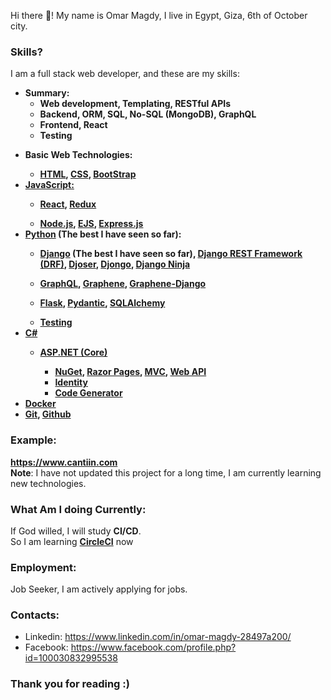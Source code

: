 
Hi there 👋! My name is Omar Magdy, I live in Egypt, 
Giza, 6th of October city. 




### Skills?
I am a full stack web developer, and these are my skills:

<b>

- Summary:
	- Web development, Templating, RESTful APIs
	- Backend, ORM, SQL, No-SQL (MongoDB), GraphQL
	- Frontend, React
	- Testing



<ul>
	<li>Basic Web Technologies:</li>
	<ul>
		<li>
			<a href="https://www.w3schools.com/html/">HTML</a>,
			<a href="https://www.w3schools.com/css/default.asp">CSS</a>,
			<a href="https://getbootstrap.com/">
			BootStrap</a>
		</li>
	</ul>








<li>
	<a href="https://www.w3schools.com/js/DEFAULT.asp">
	JavaScript:</a>
</li>
<ul>
	<li>
		<a href="https://reactjs.org/">
		React</a>,
		<a href="https://redux.js.org/">
		Redux</a>
	</li>
</ul>
<ul>
	<li>
		<a href="https://nodejs.org/en/">
		Node.js</a>,
		<a href="https://ejs.co/">
		EJS</a>,
		<a 
		href="https://expressjs.com/">
		Express.js</a>
	</li>
</ul>










<li>
	<a href="https://www.python.org/">
	Python</a> (The best I have seen so far):
</li>

<ul>
	<li>
		<a href="https://docs.djangoproject.com">
		Django</a> (The best I have seen so far),
		<a href="https://www.django-rest-framework.org/">
		Django REST Framework (DRF)</a>,
		<a 
		href="https://djoser.readthedocs.io">
		Djoser</a>,
		<a 
		href="https://www.djongomapper.com/">
		Djongo</a>,
		<a 
		href="https://django-ninja.rest-framework.com/">
		Django Ninja</a>
	</li>
</ul>

<ul>
	<li>
		<a href="https://graphql.org/">
		GraphQL</a>,
		<a href="https://graphene-python.org/">
		Graphene</a>,
		<a 
		href="https://docs.graphene-python.org/projects/django">
		Graphene-Django</a>
	</li>
</ul>
<ul>
	<li>
		<a href="https://flask.palletsprojects.com">
		Flask</a>,
		<a href="https://pydantic-docs.helpmanual.io/">
		Pydantic</a>,
		<a 
		href="https://www.sqlalchemy.org/">
		SQLAlchemy</a>
	</li>
</ul>
<ul>
	<li>
		<a 
		href="https://docs.python.org/3/library/unittest.html">
		Testing</a>
	</li>
</ul>








<li>
	<a href="https://www.w3schools.com/cs/">
	C#</a>
</li>

<ul>
	

<li>

<a href="https://docs.microsoft.com/en-us/aspnet/core/introduction-to-aspnet-core">
ASP.NET (Core)</a></li>
	<ul>
		<li>
			<a href="https://www.nuget.org/">
			NuGet</a>,
			<a href="https://docs.microsoft.com/en-us/aspnet/core/tutorials/razor-pages">
			Razor Pages</a>,
			<a 
			href="https://docs.microsoft.com/en-us/aspnet/core/tutorials/first-mvc-app/start-mvc">
			MVC</a>,
			<a 
			href="https://docs.microsoft.com/en-us/aspnet/core/tutorials/first-web-api">
			Web API</a>
		</li>
		<li>
			<a href="https://docs.microsoft.com/en-us/aspnet/core/security/authentication/identity">
			Identity</a>
		</li>
		<li>
			<a href="https://docs.microsoft.com/en-us/aspnet/core/fundamentals/tools/dotnet-aspnet-codegenerator">
			Code Generator</a>
		</li>
	</ul>
</ul>















<li>
	<a href="https://www.docker.com/">
	Docker</a>
</li>




<li>
	<a href="https://git-scm.com/">
	Git</a>,
	<a href="https://github.com/">
	Github</a> 
</li>

















</ul>








</b>



### Example:
**https://www.cantiin.com**  
**Note**: I have not updated this project for a long time, 
I am currently learning new technologies.




### What Am I doing Currently:



If God willed, I will study <b>CI/CD</b>.  
So I am learning <b><a href="https://circleci.com/">
CircleCI</a></b> now


### Employment:
Job Seeker, I am actively applying for jobs.



### Contacts:
- Linkedin: https://www.linkedin.com/in/omar-magdy-28497a200/
- Facebook: https://www.facebook.com/profile.php?id=100030832995538


### Thank you for reading :)

<!--
**OmarThinks/OmarThinks** is a ✨ _special_ ✨ repository because its `README.md` (this file) appears on your GitHub profile.

Here are some ideas to get you started:

- 🔭 I’m currently working on ...
- 🌱 I’m currently learning ...
- 👯 I’m looking to collaborate on ...
- 🤔 I’m looking for help with ...
- 💬 Ask me about ...
- 📫 How to reach me: ...
- ⚡ Fun fact: ...
-->
